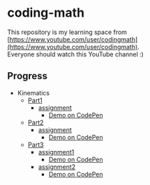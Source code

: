 # coding-math
This repository is my learning space from [https://www.youtube.com/user/codingmath](https://www.youtube.com/user/codingmath).  
Everyone should watch this YouTube channel :)

## Progress
- Kinematics
  - [Part1](./kinematics/part1)
    - [assignment](./kinematics/part1/assignment)
      - [Demo on CodePen](https://codepen.io/toshiya-marukubo/pen/PoKqzxG)
  - [Part2](./kinematics/part2)
    - [assignment](./kinematics/part2/assignment)
      - [Demo on CodePen](https://codepen.io/toshiya-marukubo/pen/JjyjQzo)
  - [Part3](./kinematics/part3)
    - [assignment1](./kinematics/part3/assignment1)
      - [Demo on CodePen](https://codepen.io/toshiya-marukubo/pen/rNzarEP)
    - [assignment2](./kinematics/part3/assignment2)
      - [Demo on CodePen](https://codepen.io/toshiya-marukubo/pen/NWvqrwd)
